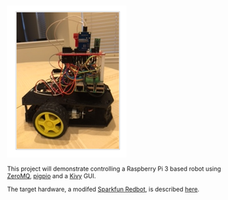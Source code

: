 ![](https://github.com/MrYsLab/razmq/blob/master/documentation/images/razbot.png)

This project will demonstrate controlling a Raspberry Pi 3 based robot using [ZeroMQ](http://zeromq.org/), [pigpio](http://abyz.co.uk/rpi/pigpio/) and a [Kivy](https://kivy.org/#home) GUI.

The target hardware, a modifed [Sparkfun Redbot](https://www.sparkfun.com/products/12649),  is described [here](https://goo.gl/LSI7km).
